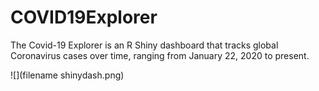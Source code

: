 # COVID19Explorer
The Covid-19 Explorer is an R Shiny dashboard that tracks global Coronavirus cases over time, ranging from January 22, 2020 to present.

![](filename shinydash.png)
